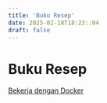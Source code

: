 ```yaml
---
title: 'Buku Resep'
date: 2025-02-18T18:23::04
draft: false
---
```


# Buku Resep

[Bekerja dengan Docker](Buku%20Resep%2027745665711c48b597c9d48793b4ba48/Bekerja%20dengan%20Docker%2073818969216b46718c37cef52a9d69d8.md)

